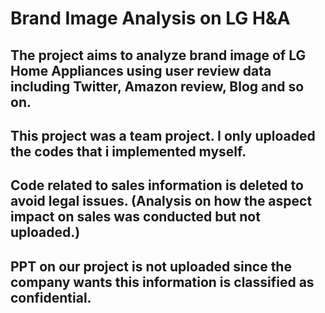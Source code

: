 # Brand Image Analysis on LG H&A
## The project aims to analyze brand image of LG Home Appliances using user review data including Twitter, Amazon review, Blog and so on.
## This project was a team project. I only uploaded the codes that i implemented myself.
## Code related to sales information is deleted to avoid legal issues. (Analysis on how the aspect impact on sales was conducted but not uploaded.)
## PPT on our project is not uploaded since the company wants this information is classified as confidential.
